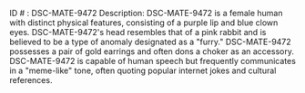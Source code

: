 ID # : DSC-MATE-9472
Description: DSC-MATE-9472 is a female human with distinct physical features, consisting of a purple lip and blue clown eyes. DSC-MATE-9472's head resembles that of a pink rabbit and is believed to be a type of anomaly designated as a "furry." DSC-MATE-9472 possesses a pair of gold earrings and often dons a choker as an accessory. DSC-MATE-9472 is capable of human speech but frequently communicates in a "meme-like" tone, often quoting popular internet jokes and cultural references.